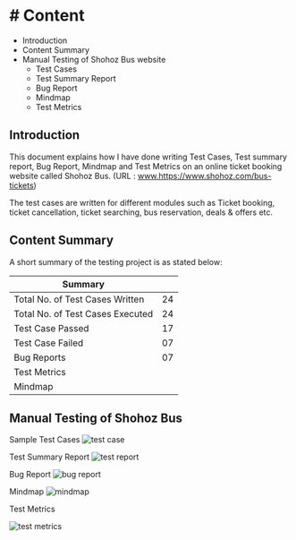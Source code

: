 # # Content
- Introduction
- Content Summary
- Manual Testing of Shohoz Bus website
  - Test Cases
  - Test Summary Report
  - Bug Report
  - Mindmap
  - Test Metrics

## Introduction
This document explains how I have done writing Test Cases, Test summary report, Bug Report, Mindmap and Test Metrics on an online ticket booking website called Shohoz Bus. (URL : www.https://www.shohoz.com/bus-tickets)

The test cases are written for different modules such as Ticket booking, ticket cancellation, ticket searching, bus reservation, deals & offers etc.

## Content Summary
A short summary of the testing project is as stated below:

| Summary |  |
| ------ | ------ |
| Total No. of Test Cases Written | 24 |
| Total No. of Test Cases Executed  | 24 |
| Test Case Passed | 17 |
| Test Case Failed | 07 |
| Bug Reports | 07 |
| Test Metrics | 
| Mindmap |

## Manual Testing of Shohoz Bus
Sample Test Cases
![test case](https://user-images.githubusercontent.com/121681949/234535798-1c87206e-cfba-430f-99cd-9b90e943c7ab.JPG)

Test Summary Report
![test report](https://user-images.githubusercontent.com/121681949/234536636-49dab4e8-823a-45a4-bdd5-a64a2dcaad1e.JPG)

Bug Report
![bug report](https://user-images.githubusercontent.com/121681949/234536025-38d8b362-f9c1-41af-b287-9502cd6fcd92.JPG)

Mindmap
![mindmap](https://user-images.githubusercontent.com/121681949/234536159-a451737b-3da6-44c8-99cf-e1a25cc407e8.JPG)

Test Metrics 

![test metrics](https://user-images.githubusercontent.com/121681949/234536894-a1a3c33d-3083-462d-a36b-106b4da8f16b.JPG)
